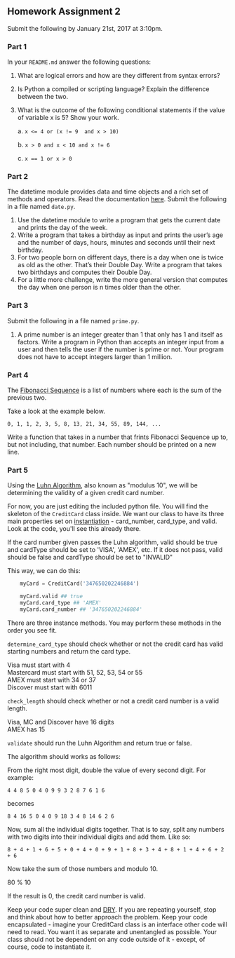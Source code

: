 ## Homework Assignment 2

Submit the following by January 21st, 2017 at 3:10pm. 

### Part 1 

In your `README.md` answer the following questions:

1. What are logical errors and how are they different from syntax errors?
2. Is Python a compiled or scripting language? Explain the difference between the two. 
3. What is the outcome of the following conditional statements if the value of variable x is 5?  Show your work.

    a.  ``` x <= 4 or (x != 9  and x > 10) ```
    
    b.  ``` x > 0 and x < 10 and x != 6 ```
    
    c.  ``` x == 1 or x > 0 ```

### Part 2

The datetime module provides data and time objects and a rich set of methods and operators. Read the documentation [here](https://docs.python.org/2/library/datetime.html). Submit the following in a file named `date.py`.

1. Use the datetime module to write a program that gets the current date and prints the day of the week.
2. Write a program that takes a birthday as input and prints the user’s age and the number of days, hours, minutes and seconds until their next birthday.
3. For two people born on different days, there is a day when one is twice as old as the other. That’s their Double Day. Write a program that takes two birthdays and computes their Double Day.
4. For a little more challenge, write the more general version that computes the day when one person is n times older than the other.

### Part 3 

Submit the following in a file named `prime.py`.

1. A prime number is an integer greater than 1 that only has 1 and itself as factors. Write a program in Python than accepts an integer input from a user and then tells the user if the number is prime or not. Your program does not have to accept integers larger than 1 million.

### Part 4 

The [Fibonacci Sequence](http://en.wikipedia.org/wiki/Fibonacci_number) is a list of numbers where each is the sum of the previous two. 

Take a look at the example below.

```
0, 1, 1, 2, 3, 5, 8, 13, 21, 34, 55, 89, 144, ... 
```

Write a function that takes in a number that frints Fibonacci Sequence up to, but not including, that number. Each number should be printed on a new line.

### Part 5

Using the [Luhn Algorithm](http://en.wikipedia.org/wiki/Luhn_algorithm), also known as "modulus 10", we will be determining the validity of a given credit card number.

For now, you are just editing the included python file. You will find the skeleton of the `CreditCard` class inside. We want our class to have its three main properties set on [instantiation](http://en.wikipedia.org/wiki/Instance_(computer_science)) - card_number, card_type, and valid. Look at the code, you'll see this already there.

If the card number given passes the Luhn algorithm, valid should be true and cardType should be set to 'VISA', 'AMEX', etc. If it does not pass, valid should be false and cardType should be set to "INVALID"

This way, we can do this:
```python
    myCard = CreditCard('347650202246884')

    myCard.valid ## true
    myCard.card_type ## 'AMEX'
    myCard.card_number ## '347650202246884'
```

There are three instance methods. You may perform these methods in the order you see fit.

`determine_card_type` should check whether or not the credit card has valid starting numbers and return the card type.

Visa must start with 4  
Mastercard must start with 51, 52, 53, 54 or 55  
AMEX must start with 34 or 37  
Discover must start with 6011  

`check_length` should check whether or not a credit card number is a valid length.

Visa, MC and Discover have 16 digits  
AMEX has 15  

`validate` should run the Luhn Algorithm and return true or false.

The algorithm should works as follows: 

From the right most digit, double the value of every second digit. For example:

`4 4 8 5 0 4 0 9 9 3 2 8 7 6 1 6`

becomes

`8 4 16 5 0 4 0 9 18 3 4 8 14 6 2 6`

Now, sum all the individual digits together. That is to say, split any numbers with two digits into their individual digits and add them. Like so:

`8 + 4 + 1 + 6 + 5 + 0 + 4 + 0 + 9 + 1 + 8 + 3 + 4 + 8 + 1 + 4 + 6 + 2 + 6`

Now take the sum of those numbers and modulo 10.

80 % 10

If the result is 0, the credit card number is valid.

Keep your code super clean and [DRY](http://en.wikipedia.org/wiki/Don't_repeat_yourself). If you are repeating yourself, stop and think about how to better approach the problem. Keep your code encapsulated - imagine your CreditCard class is an interface other code will need to read. You want it as separate and unentangled as possible. Your class should not be dependent on any code outside of it - except, of course, code to instantiate it.

